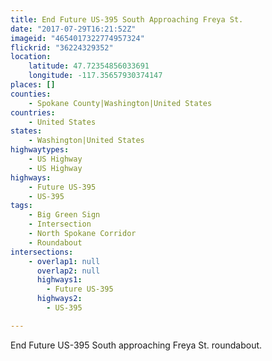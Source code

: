 ```yaml
---
title: End Future US-395 South Approaching Freya St.
date: "2017-07-29T16:21:52Z"
imageid: "4654017322774957324"
flickrid: "36224329352"
location:
    latitude: 47.72354856033691
    longitude: -117.35657930374147
places: []
counties:
    - Spokane County|Washington|United States
countries:
    - United States
states:
    - Washington|United States
highwaytypes:
    - US Highway
    - US Highway
highways:
    - Future US-395
    - US-395
tags:
    - Big Green Sign
    - Intersection
    - North Spokane Corridor
    - Roundabout
intersections:
    - overlap1: null
      overlap2: null
      highways1:
        - Future US-395
      highways2:
        - US-395

---
```

End Future US-395 South approaching Freya St. roundabout.